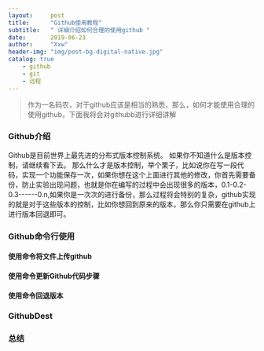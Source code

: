 ```yaml
---
layout:     post
title:      "Github使用教程"
subtitle:   " 详细介绍如何合理的使用github "
date:       2019-06-23 
author:     "Xxw"
header-img: "img/post-bg-digital-native.jpg"
catalog: true
    - github
    - git
    - 远程
---
```


> 作为一名码农，对于github应该是相当的熟悉，那么，如何才能使用合理的使用github，下面我将会对githubb进行详细讲解

### Github介绍
Github是目前世界上最先进的分布式版本控制系统。
如果你不知道什么是版本控制，请继续看下去。
那么什么才是版本控制，举个栗子，比如说你在写一段代码，实现一个功能保存一次，如果你想在这个上面进行其他的修改，你首先需要备份，防止实验出现问题，也就是你在编写的过程中会出现很多的版本，0.1-0.2-0.3------0.n,如果你是一次次的进行备份，那么过程将会特别的复杂，github实现的就是对于这些版本的控制，比如你想回到原来的版本，那么你只需要在github上进行版本回退即可。
### Github命令行使用
#### 使用命令将文件上传github
#### 使用命令更新Github代码步骤
#### 使用命令回退版本
### GithubDest
### 总结